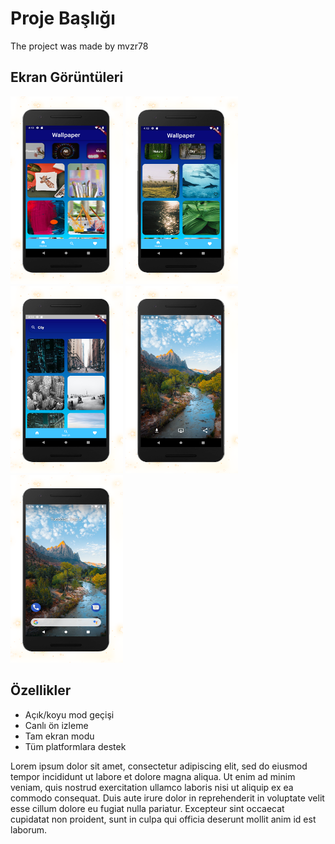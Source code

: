 
# Proje Başlığı

The project was made by mvzr78

## Ekran Görüntüleri

<img src="https://raw.githubusercontent.com/muhammetuslu78/test/main/ss/r1.png" width="180" height="300">    <img src="https://raw.githubusercontent.com/muhammetuslu78/test/main/ss/r2.png" width="180" height="300">      <img src="https://raw.githubusercontent.com/muhammetuslu78/test/main/ss/r4.png" width="180" height="300">
<img src="https://raw.githubusercontent.com/muhammetuslu78/test/main/ss/r6.png" width="180" height="300">
<img src="https://raw.githubusercontent.com/muhammetuslu78/test/main/ss/r7.png" width="180" height="300">
  
## Özellikler

- Açık/koyu mod geçişi
- Canlı ön izleme
- Tam ekran modu
- Tüm platformlara destek

Lorem ipsum dolor sit amet, consectetur adipiscing elit, sed do eiusmod tempor incididunt ut labore et dolore magna aliqua. Ut enim ad minim veniam, quis nostrud exercitation ullamco laboris nisi ut aliquip ex ea commodo consequat. Duis aute irure dolor in reprehenderit in voluptate velit esse cillum dolore eu fugiat nulla pariatur. Excepteur sint occaecat cupidatat non proident, sunt in culpa qui officia deserunt mollit anim id est laborum.
